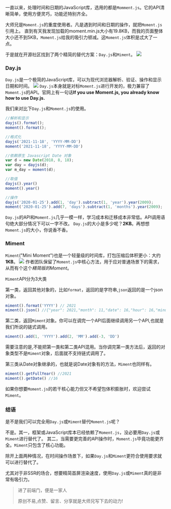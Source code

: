 一直以来，处理时间和日期的JavaScript库，选用的都是`Momment.js`。它的API清晰简单，使用方便灵巧，功能还特别齐全。

大师兄是`Moment.js`的重度使用者。凡是遇到时间和日期的操作，就把`Moment.js`引用上。
直到有天我发现加载的moment.min.js大小有19.8KB，而我的页面整体大小还不到5KB，`Moment.js`给我的吸引力顿减。这`Moment.js`体积是忒大了一点。

于是就在开源社区找到了两个精简的替代方案：`Day.js`和`Miment`。
![](https://files.mdnice.com/user/20968/91bc6cfd-618a-4aab-ba81-1588d0735e35.png)
### Day.js
`Day.js`是一个极简的JavaScript库，可以为现代浏览器解析、验证、操作和显示日期和时间。
![](https://files.mdnice.com/user/20968/d5b79233-da5d-4f2b-8406-196efb75d576.png)
`Day.js`本身就是对标`Moment.js`进行开发的，极力兼容了`Moment.js`的API。官网上有一句话**If you use Moment.js, you already know how to use Day.js.**

我们来对比下`Day.js`和`Moment.js`的使用。
```JavaScript
//解析和显示
dayjs().format();
moment().format();

//格式化
dayjs('2021-11-18', 'YYYY-MM-DD')
moment('2021-11-18', 'YYYY-MM-DD')

//依赖原生 Javascript Date 对象
var d = new Date(2018, 8, 18);
var day = dayjs(d);
var m_day = moment(d);

//取值
dayjs().year()
moment().year()

//操作
dayjs('2020-01-25').add(1, 'day').subtract(1, 'year').year(2009);
moment('2020-01-25').add(7, 'days').subtract(1, 'months').year(2009);
```
`Day.js`的API和`Moment.js`几乎一模一样，学习成本和迁移成本非常低。API调用语句绝大部分情况下可以一字不改。
`Day.js`的大小是多少呢？**2KB**。再想想`Moment.js`的大小，你说香不香。

### Miment
`Miment`("Mini Moment")也是一个轻量级的时间库，打包压缩后体积更小：大约**1KB**。
![](https://files.mdnice.com/user/20968/010c4d23-15a0-4a1e-9182-ae4e78181ad5.png)
作者团队保留了`Moment.js`中核心方法，用于应对普通场景下的需求，从而有个这个*精简版的Moment*。

`Miment`API分为3大类

第一类，返回其他对象的，比如`format`，返回的是字符串,`json`返回的是一个json对象。
```JavaScript
miment().format('YYYY') // 2021
miment().json() //{"year": 2021,"month": 11,"date": 16,"hour": 16,"minute": 26,"second": 45,"day": 2,"milliSecond": 887}
```

第二类，返回`Miment`对象。你可以在调完一个API后面继续调用另一个API,也就是我们所说的链式调用。
```JavaScript
miment().add(1, 'YYYY').add(2, 'MM').add(-3, 'DD')
```
需要注意的是,不能把第一类和第二类API混用。当你调完第一类方法后，返回的对象类型不是`Miment`对象，后面就不支持链式调用了。

第三类从Date对象继承的，也就是说Date对象有的方法，`Miment`也同样有。
```JavaScript
miment().getFullYear() //2021
miment().getDate() //16
```
如果你想要`Moment.js`的若干核心能力但又不希望包体积膨胀时，欢迎尝试`Miment`。

### 结语

是不是我们可以完全用`Day.js`或`Miment`替代`Moment.js`呢？

不是。其一，框架或JavaScript库本已经依赖了`Moment.js`，没必要用`Day.js`或`Miment`进行替代了。
其二，当需要更完善的API操作时，`Moment.js`毕竟功能更齐全。`Miment`只包含了核心功能。

除开上面两种情况，在时间操作场景下，如果`Day.js`和`Miment`更符合使用要求就可以进行替代了。

尤其对于非SSR的场合，想要精简首屏渲染速度，使用`Day.js`或`Miment`真的是非常有吸引力。

> <p>进了前端门，便是一家人</p><p>原创不易,点赞、留言、分享就是大师兄写下去的动力!</p>